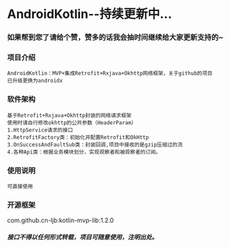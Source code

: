 # AndroidKotlin--持续更新中...
### 如果帮到您了请给个赞，赞多的话我会抽时间继续给大家更新支持的~
### 项目介绍
    AndroidKotlin：MVP+集成Retrofit+Rxjava+Okhttp网络框架，关于github的项目
    已升级更换为androidx
    
### 软件架构
    基于Retrofit+Rxjava+Okhttp封装的网络请求框架
    使用时请自行修改okhttp的公共参数（HeaderParam）
    1.HttpService请求的接口
    2.RetrofitFactory类：初始化并配置Retrofit和OkHttp
    3.OnSuccessAndFaultSub类：封装回调,项目中接收的是gzip压缩过的流
    4.各种Api类：根据业务模块划分，实现观察者和被观察者的订阅。
    
### 使用说明
    可直接使用
    
### 开源框架
com.github.cn-ljb:kotlin-mvp-lib:1.2.0
    

##### 接口不得以任何形式转载，项目可随意使用，注明出处。

